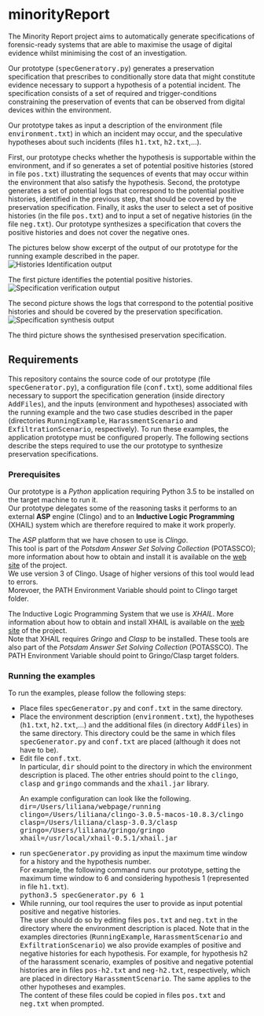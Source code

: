 # minorityReport
The Minority Report project aims to automatically generate specifications of forensic-ready systems that are able to maximise the usage of digital evidence whilst minimising the cost of an investigation.

Our prototype (<tt>specGeneratory.py</tt>) generates a preservation specification that prescribes to conditionally store data that might constitute evidence necessary to support a hypothesis of a potential incident. The specification consists of a set of required and trigger-conditions constraining the preservation of events that can be observed from digital devices within the environment.

Our prototype takes as input a description of the environment (file <tt>environment.txt</tt>) in which an incident may occur, and the speculative hypotheses about such incidents (files <tt>h1.txt</tt>, <tt>h2.txt</tt>,...). 

First, our prototype checks whether the hypothesis is supportable within the environment, and if so generates a set of potential positive histories (stored in file <tt>pos.txt</tt>) illustrating the sequences of events that may occur within the environment that also satisfy the hypothesis. 
Second, the prototype generates a set of potential logs that correspond to the potential positive histories, identified in the previous step, that should be covered by the preservation specification.
Finally, it asks the user to select a set of positive histories (in the file <tt>pos.txt</tt>) and to input a set of negative histories (in the file <tt>neg.txt</tt>). Our prototype synthesizes a specification that covers the positive histories and does not cover the negative ones.

The pictures below show excerpt of the output of our prototype for the running example described in the paper.  
![**Histories Identification** output](https://github.com/lpasquale/minorityReport/blob/master/img/histories.png "**Histories Identification**")

The first picture identifies the potential positive histories.
![**Specification verification** output](https://github.com/lpasquale/minorityReport/blob/master/img/logs.png "**Specification verification**")

The second picture shows the logs that correspond to the potential positive histories and should be covered by the preservation specification.
![**Specification synthesis** output](https://github.com/lpasquale/minorityReport/blob/master/img/spec-generation.png "**Specification synthesis**")

The third picture shows the synthesised preservation specification.

Requirements
------------
This repository contains the source code of our prototype (file <tt>specGenerator.py</tt>), a configuration file (<tt>conf.txt</tt>), some additional files necessary to support the specification generation (inside directory <tt>AddFiles</tt>), and the inputs (environment and hypotheses) associated with the running example and the two case studies described in the paper (directories <tt>RunningExample</tt>, <tt>HarassmentScenario</tt> and <tt>ExfiltrationScenario</tt>, respectively).
To run these examples, the application prototype must be configured properly.
The following sections describe the steps required to use the our prototype to synthesize preservation specifications.

### Prerequisites

Our prototype is a *Python* application requiring Python 3.5 to be installed on the target machine to run it. <br>
Our prototype delegates some of the reasoning tasks it performs to an external **ASP** engine (Clingo) and to an **Inductive Logic Programming** (XHAIL) system which are therefore required to make it work properly. 

The *ASP* platform that we have chosen to use is *Clingo*.<br>
This tool is part of the *Potsdam Answer Set Solving Collection* (POTASSCO); more information about how to obtain and install it is available on the [web site](http://potassco.sourceforge.net) of the project.<br>
We use version 3 of Clingo. Usage of higher versions of this tool would lead to errors.<br>
Morevoer, the PATH Environment Variable should point to Clingo target folder.

The Inductive Logic Programming System that we use is *XHAIL*. More information about how to obtain and install XHAIL is available on the [web site](https://github.com/stefano-bragaglia/XHAIL) of the project. <br>
Note that XHAIL requires *Gringo* and *Clasp* to be installed. These tools are also part of the *Potsdam Answer Set Solving Collection* (POTASSCO). The PATH Environment Variable should point to Gringo/Clasp target folders.

### Running the examples

To run the examples, please follow the following steps:
<ul>
<li> Place files <tt>specGenerator.py</tt> and <tt>conf.txt</tt> in the same directory. </li>

<li> Place the environment description (<tt>environment.txt</tt>), the hypotheses (<tt>h1.txt</tt>, <tt>h2.txt</tt>,...) and the additional files (in directory <tt>AddFiles</tt>) in the same directory. This directory could be the same in which files <tt>specGenerator.py</tt> and <tt>conf.txt</tt> are placed (although it does not have to be). </li>

<li> Edit file <tt>conf.txt</tt>.<br> In particular, <tt>dir</tt> should point to the directory in which the environment description is placed. The other entries should point to the <tt>clingo</tt>, <tt>clasp</tt> and <tt>gringo</tt> commands and the <tt>xhail.jar</tt> library.

An example configuration can look like the following. <br>
<tt>dir=/Users/liliana/webpage/running</tt><br>
<tt>clingo=/Users/liliana/clingo-3.0.5-macos-10.8.3/clingo</tt><br>
<tt>clasp=/Users/liliana/clasp-3.0.3/clasp</tt><br>
<tt>gringo=/Users/liliana/gringo/gringo</tt><br>
<tt>xhail=/usr/local/xhail-0.5.1/xhail.jar</tt> </li>

<li>run <tt>specGenerator.py</tt> providing as input the maximum time window for a history and the hypothesis number. <br> For example, the following command runs our prototype, setting the maximum time window to 6 and considering hypothesis 1 (represented in file <tt>h1.txt</tt>).<br>
<tt>python3.5 specGenerator.py 6 1</tt> </li>

<li>While running, our tool requires the user to provide as input potential positive and negative histories. <br> 
The user should do so by editing files <tt>pos.txt</tt> and <tt>neg.txt</tt> in the directory where the environment description is placed. Note that in the examples directories (<tt>RunningExample</tt>, <tt>HarassmentScenario</tt> and <tt>ExfiltrationScenario</tt>) we also provide examples of positive and negative histories for each hypothesis. For example, for hypothesis h2 of the harassment scenario, examples of positive and negative potential histories are in files <tt>pos-h2.txt</tt> and <tt>neg-h2.txt</tt>, respectively, which are placed in directory <tt>HarassmentScenario</tt>. The same applies to the other hypotheses and examples.<br> The content of these files could be copied in files <tt>pos.txt</tt> and <tt>neg.txt</tt> when prompted. </li>
</ul>








